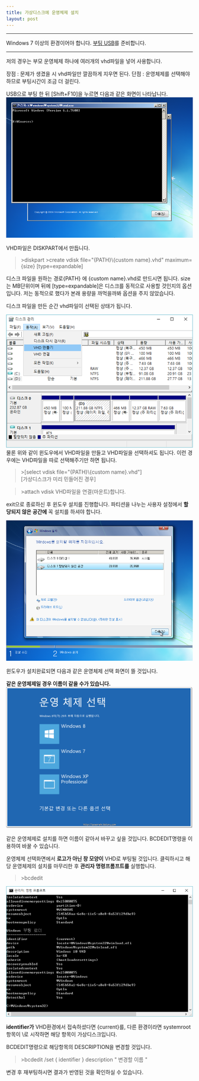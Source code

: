 ```yaml
---
title: 가상디스크에 운영체제 설치
layout: post
---
```


- - -
Windows 7 이상의 환경이어야 합니다.
[부팅 USB](http://www.microsoft.com/en-us/software-download/windows10)를 준비합니다.
- - -

저의 경우는 부모 운영체제 하나에 여러개의 vhd파일을 넣어 사용합니다.

장점 : 문제가 생겼을 시 vhd파일만 깔끔하게 지우면 된다.
단점 : 운영체제를 선택해야하므로 부팅시간이 조금 더 걸린다.

USB으로 부팅 한 뒤 [Shift+F10]을 누르면 다음과 같은 화면이 나타납니다.
![Windows_usb_boot](/image/Windows_usb_boot.png)

VHD파일은 DISKPART에서 만듭니다.
  >\>diskpart
  \>create vdisk file="{PATH}\\{custom name}.vhd" maximum={size} [type=expandable]

디스크 파일을 원하는 경로{PATH} 에 {custom name}.vhd로 만드시면 됩니다.
size는 MB단위이며 뒤에 [type=expandable]은 디스크를 동적으로 사용할 것인지의 옵션입니다.
저는 동적으로 했다가 본래 용량을 까먹을까봐 옵션을 주지 않았습니다.

디스크 파일을 만든 순간 vhd파일이 선택된 상태가 됩니다.

![vhd_create_inWindows](/image/vhd_create_inWindows.png)
물론 위와 같이 윈도우에서 VHD파일을 만들고 VHD파일을 선택하셔도 됩니다. 이런 경우에는 VHD파일을 따로 선택해주기만 하면 됩니다.

  >\>[select vdisk file="{PATH}\\{custom name}.vhd"]  
  [가상디스크가 미리 민들어진 경우]

  >\>attach vdisk
  VHD파일을 연결(마운트)합니다.

exit으로 종료하신 후 윈도우 설치를 진행합니다.
파티션을 나누는 사용자 설정에서 **할당되지 않은 공간에** 꼭 설치를 하셔야 합니다.

![Windows_install](/image/Windows_install.png)

윈도우가 설치완료되면 다음과 같은 운영체제 선택 화면이 뜰 것입니다.

**같은 운영체제일 경우 이름이 같을 수가 있습니다.**
![Windows_selectOS](/image/Windows_selectOS.png)

같은 운영체제로 설치를 하면 이름이 같아서 바꾸고 싶을 것입니다.
BCDEDIT명령을 이용하여 바꿀 수 있습니다.

운영체제 선택화면에서 **로고가 아닌 창 모양이** VHD로 부팅될 것입니다.
클릭하시고 해당 운영체제의 설치를 마무리한 후 **관리자 명령프롬프트를** 실행합니다.

  >\>bcdedit

![bcdedit](/image/bcdedit.png)

**identifier가** VHD환경에서 접속하셨다면 {current}를, 다른 환경이라면 systemroot항목이 \\로 시작하면 해당 항목이 가상디스크입니다.

BCDEDIT명령으로 해당항목의 DESCRIPTION을 변경할 것입니다.

  >\>bcdedit /set { identifier } description " 변경할 이름 "

변경 후 재부팅하시면 결과가 반영된 것을 확인하실 수 있습니다.
